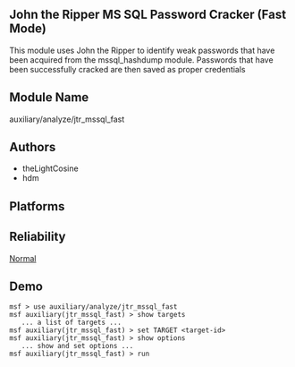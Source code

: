## John the Ripper MS SQL Password Cracker (Fast Mode)

This module uses John the Ripper to identify weak passwords 
that have been acquired from the mssql_hashdump module. 
Passwords that have been successfully cracked are then saved 
as proper credentials


## Module Name
auxiliary/analyze/jtr_mssql_fast

## Authors
* theLightCosine
* hdm





## Platforms


## Reliability
[Normal](https://github.com/rapid7/metasploit-framework/wiki/Exploit-Ranking)

## Demo

```
msf > use auxiliary/analyze/jtr_mssql_fast
msf auxiliary(jtr_mssql_fast) > show targets
   ... a list of targets ...
msf auxiliary(jtr_mssql_fast) > set TARGET <target-id>
msf auxiliary(jtr_mssql_fast) > show options
   ... show and set options ...
msf auxiliary(jtr_mssql_fast) > run
```
    
    